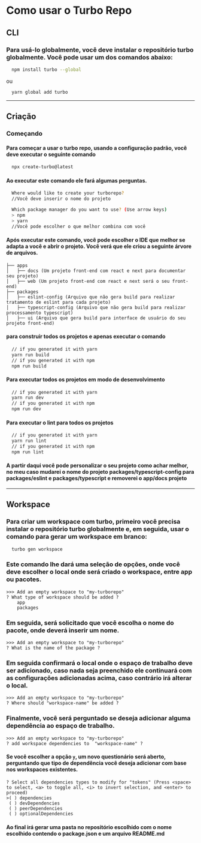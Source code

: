 # Como usar o Turbo Repo

## CLI
### Para usá-lo globalmente, você deve instalar o repositório turbo globalmente. Você pode usar um dos comandos abaixo:
```sh
  npm install turbo --global 
```
ou
```sh
  yarn global add turbo 
```
----

## Criação
### Começando

#### Para começar a usar o turbo repo, usando a configuração padrão, você deve executar o seguinte comando
```sh
  npx create-turbo@latest 
```
#### Ao executar este comando ele fará algumas perguntas.
```sh
  Where would like to create your turborepo? 
  //Você deve inserir o nome do projeto
```
```sh
  Which package manager do you want to use? (Use arrow keys) 
  > npm 
  > yarn
  //Você pode escolher o que melhor combina com você
```
#### Após executar este comando, você pode escolher o IDE que melhor se adapta a você e abrir o projeto. Você verá que ele criou a seguinte árvore de arquivos.
```
├── apps
│   ├── docs (Um projeto front-end com react e next para documentar seu projeto)
│   ├── web (Um projeto front-end com react e next será o seu front-end)
├── packages
│   ├── eslint-config (Arquivo que não gera build para realizar tratamento de eslint para cada projeto)
│   ├── typescript-config (Arquivo que não gera build para realizar processamento typescript)
│   ├── ui (Arquivo que gera build para interface de usuário do seu projeto front-end)
```
#### para construir todos os projetos e apenas executar o comando
```sh
  // if you generated it with yarn
  yarn run build 
  // if you generated it with npm
  npm run build
```
#### Para executar todos os projetos em modo de desenvolvimento
```sh
  // if you generated it with yarn
  yarn run dev 
  // if you generated it with npm
  npm run dev
```
#### Para executar o lint para todos os projetos
```sh
  // if you generated it with yarn
  yarn run lint 
  // if you generated it with npm
  npm run lint
```
#### A partir daqui você pode personalizar o seu projeto como achar melhor, no meu caso mudarei o nome do projeto packages/typescript-config para packages/eslint e packages/typescript e removerei o app/docs projeto

----

## Workspace
### Para criar um workspace com turbo, primeiro você precisa instalar o repositório turbo globalmente e, em seguida, usar o comando para gerar um workspace em branco:
```sh
  turbo gen workspace 
```
### Este comando lhe dará uma seleção de opções, onde você deve escolher o local onde será criado o workspace, entre app ou pacotes.
```
>>> Add an empty workspace to "my-turborepo"
? What type of workspace should be added ?
    app
    packages
```
### Em seguida, será solicitado que você escolha o nome do pacote, onde deverá inserir um nome.
```
>>> Add an empty workspace to "my-turborepo"
? What is the name of the package ?
```
### Em seguida confirmará o local onde o espaço de trabalho deve ser adicionado, caso nada seja preenchido ele continuará com as configurações adicionadas acima, caso contrário irá alterar o local.
```
>>> Add an empty workspace to "my-turborepo"
? Where should "workspace-name" be added ?
```
### Finalmente, você será perguntado se deseja adicionar alguma dependência ao espaço de trabalho.
```
>>> Add an empty workspace to "my-turborepo"
? add workspace dependencies to  "workspace-name" ?
```
#### Se você escolher a opção `y`, um novo questionário será aberto, perguntando que tipo de dependência você deseja adicionar com base nos workspaces existentes.
```
? Select all dependencies types to modify for "tokens" (Press <space> to select, <a> to toggle all, <i> to invert selection, and <enter> to proceed)
>( ) dependencies
 ( ) devDependencies
 ( ) peerDependencies
 ( ) optionalDependencies
```
#### Ao final irá gerar uma pasta no repositório escolhido com o nome escolhido contendo o package.json e um arquivo README.md